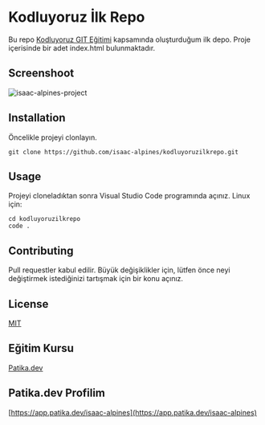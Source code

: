 # Kodluyoruz İlk Repo
Bu repo [Kodluyoruz GIT Eğitimi](https://app.patika.dev/courses/git) kapsamında oluşturduğum ilk depo. Proje içerisinde bir adet index.html bulunmaktadır.

## Screenshoot
![isaac-alpines-project](https://user-images.githubusercontent.com/85029828/160793823-47d72c26-2abc-41aa-a3cc-7728e4557a75.png)

## Installation
Öncelikle projeyi clonlayın.
```
git clone https://github.com/isaac-alpines/kodluyoruzilkrepo.git
```

 ## Usage
Projeyi cloneladıktan sonra Visual Studio Code programında açınız.
Linux için:
```
cd kodluyoruzilkrepo
code .
```

## Contributing
Pull requestler kabul edilir. Büyük değişiklikler için, lütfen önce neyi değiştirmek istediğinizi tartışmak için bir konu açınız.

## License
[MIT](https://choosealicense.com/licenses/mit/)

## Eğitim Kursu
[Patika.dev](https://www.patika.dev)

## Patika.dev Profilim
[https://app.patika.dev/isaac-alpines](https://app.patika.dev/isaac-alpines)
